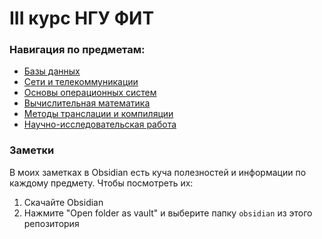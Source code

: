 
# III курс НГУ ФИТ

### Навигация по предметам:
- [Базы данных](db)
- [Сети и телекоммуникации](networks)
- [Основы операционных систем](os)
- [Вычислительная математика](math)
- [Методы транслации и компиляции](mtk)
- [Научно-исследовательская работа](research)

### Заметки
В моих заметках в Obsidian есть куча полезностей и информации по каждому предмету. 
Чтобы посмотреть их:
1. Скачайте Obsidian
2. Нажмите "Open folder as vault" и выберите папку `obsidian` из этого репозитория
